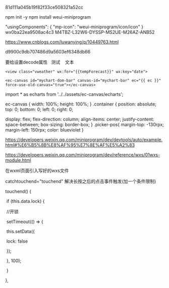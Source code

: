 81d111a045b19f82f33ce508321a52cc

npm init -y
npm install weui-miniprogram

<!-- app.json  引入weui -->
 "usingComponents": {
    "mp-icon": "weui-miniprogram/icon/icon"
  }
wx0ba22ea9508ac4c3
M4TBZ-L32W6-DYSSP-MS2UE-M26AZ-ANB52
  <!-- 微信小程序引入外部组件 iView Weapp -->
  https://www.cnblogs.com/luwanying/p/10449763.html
<!-- 和风 -->
d9900c9db707486d9a5603ef6348db66
<!-- 解析定位 -->

<!-- 今天在做小程序页面的时候，发现直接把&nbsp;写在<text>组件里面无效 -->
要给<text>设置decode属性
<text decode="true">&nbsp;&nbsp;测试&nbsp;&nbsp; &nbsp;文本</text>

<!-- 绑定key -->
	<view class="vweather" wx:for="{{tempForecast}}" wx:key="date">

<!-- 最近因为业务需求，需要在小程序中引入图表，百度一波，发现echarts已经支持了小程序。然后便试了一下demo。但是发现怎么都无法显示。我明明是完全复制的官方的demo啊。。 -->
<!-- 然后又开始了百度Google。最后找到了问题。是css的问题。如果没有用css给定限制，就会无法显示。 -->
	<ec-canvas id="mychart-dom-bar" canvas-id="mychart-bar" ec="{{ ec }}" force-use-old-canvas="true"></ec-canvas>

import * as echarts from '../../assets/ec-canvas/echarts'; 

ec-canvas {
  width: 100%;
  height: 100%;
}
.container {
  position: absolute;
  top: 0;
  bottom: 0;
  left: 0;
  right: 0;

  display: flex;
  flex-direction: column;
  align-items: center;
  justify-content: space-between;
  box-sizing: border-box;
} 
.picker-pos{
  margin-top: -130rpx;
  margin-left: 150rpx;
  color: blueviolet
}

<!-- globalData 全局对象-->
https://developers.weixin.qq.com/miniprogram/dev/devtools/auto/example.html#%E6%B5%8B%E8%AF%95%E7%8E%AF%E5%A2%83

<!-- wxs 语法 -->
https://developers.weixin.qq.com/miniprogram/dev/reference/wxs/01wxs-module.html

在wxml页面引入写好的wxs文件
<wxs src="../../utils/tools.wxs" module="tools" />


<!--catchlongtap  -->

catchtouchend="touchend"  解决长按之后的点击事件触发(加一个条件限制)



touchend() {

​    if (this.data.lock) {

​      //开锁

​      setTimeout(() => {

​        this.setData({

​          lock: false

​        });

​      }, 100);

​    }

  },